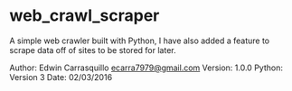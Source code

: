# web_crawl_scraper
A simple web crawler built with Python, I have also added a feature to scrape data off of sites to be stored for later.

Author: Edwin Carrasquillo <ecarra7979@gmail.com>
Version: 1.0.0
Python: Version 3
Date: 02/03/2016

